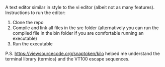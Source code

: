 A text editor similar in style to the vi editor (albeit not as many features).
Instructions to run the editor:
  1. Clone the repo
  2. Compile and link all files in the src folder (alternatively you can run the compiled file in the bin folder if you are comfortable running an executable)
  3. Run the executable
 
 P.S.
 https://viewsourcecode.org/snaptoken/kilo helped me understand the terminal library (termios) and the VT100 escape sequences.

